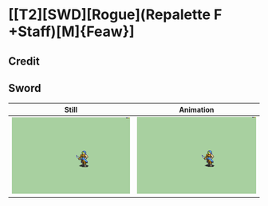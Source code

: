 # [\[T2\]\[SWD\]\[Rogue\]\(Repalette F +Staff\)\[M\]{Feaw}]

## Credit


	
## Sword

| Still | Animation |
| :---: | :-------: |
| ![Sword still](./Sword_000.png) | ![Sword animation](./Sword.gif) |
